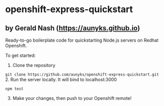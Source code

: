 # openshift-express-quickstart
## by Gerald Nash (https://aunyks.github.io)
Ready-to-go boilerplate code for quickstarting Node.js servers on Redhat Openshift.

To get started:

1. Clone the repository

``git clone https://github.com/aunyks/openshift-express-quickstart.git ``
2. Run the server locally. It will bind to localhost:3000

`` npm test ``

3. Make your changes, then push to your Openshift remote!
